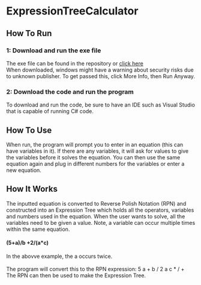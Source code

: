# ExpressionTreeCalculator
## How To Run
### 1: Download and run the exe file
The exe file can be found in the repository or [click here](https://github.com/ChrisMansourian/ExpressionTreeCalculator/blob/main/ExpressionTreeCalculator.exe)
<br/>
When downloaded, windows might have a warning about security risks due to unknown publisher.  To get passed this, click More Info, then Run Anyway.
### 2: Download the code and run the program
To download and run the code, be sure to have an IDE such as Visual Studio that is capable of running C# code.
<br/>
## How To Use
When run, the program will prompt you to enter in an equation (this can have variables in it).  If there are any variables, it will ask for values to give the variables before it solves the equation.  You can then use the same equation again and plug in different numbers for the variables or enter a new equation.
<br/>
## How It Works
The inputted equation is converted to Reverse Polish Notation (RPN) and constructed into an Expression Tree which holds all the operators, variables and numbers used in the equation.  When the user wants to solve, all the variables need to be given a value.  Note, a variable can occur multiple times within the same equation.
<br/>
#### (5+a)/b +2/(a*c)
In the abovve example, the a occurs twice.  
<br/>
The program will convert this to the RPN expression: 5 a + b / 2 a c * / +
<br/>
The RPN can then be used to make the Expression Tree.

